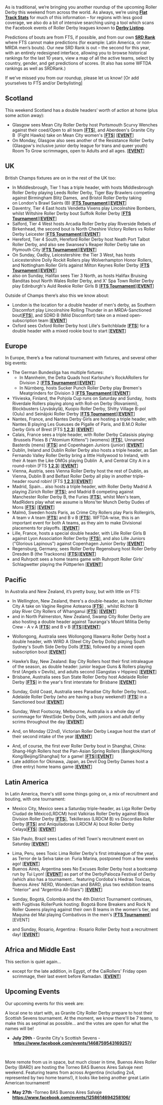 <html><body><p class="p1"><span class="s1">As is traditional, we’re bringing you another roundup of the upcoming Roller Derby this weekend from across the world. As always, we’re using <a href="http://flattrackstats.com/"><span class="s2"><b>Flat Track Stats</b></span></a> for much of this information – for regions with less good coverage, we also do a bit of intensive searching using a tool which scans the Facebook events of Roller Derby leagues known to <strong><a href="http://derbylisting.com/dl/grid/">Derby Listing</a></strong>.</span></p>
<p class="p1"><span class="s1">Predictions of bouts are from FTS, if possible, and from our own <strong><a href="http://aoanla.pythonanywhere.com/SRDRankv2.html">SRD Rank</a></strong> where FTS cannot make predictions (for example: Latin America, or non-MRDA men’s bouts). Our new SRD Rank is out – the second for this year, with an entirely redesigned interface, allowing you to browse historical rankings for the last 10 years, view a map of all the active teams, select by country, gender, and get predictions of scores. (It also has some WFTDA rankings as well as SRDRank.)</span></p>
<p class="p1"><span class="s1">If we’ve missed you from our roundup, please let us know! [Or add yourselves to FTS and/or Derbylisting]</span></p>

<h2 class="p2"><span class="s1"><b>Scotland</b></span></h2>
<p class="p2">This weekend Scotland has a double headers’ worth of action at home (plus some action away):</p>

<ul>
	<li class="p2">Glasgow sees Mean City Roller Derby host Portsmouth Scurvy Wenches against their coed/Open to all team [<strong><a href="http://flattrackstats.com/bouts/90084/overview">FTS</a></strong>], and Aberdeen's Granite City B  (Fight Hawks) take on Mean City women's [<strong><a href="http://flattrackstats.com/bouts/93634">FTS</a></strong>] [<strong><a href="https://www.facebook.com/events/1288036437909237/">EVENT</a></strong>]</li>
	<li class="p2">On Monday, Glasgow also sees another of the Resistance Roller Derby (Glasgow's inclusive junior derby league for trans and queer youth) Room To Grow scrimmages, open to Adults and all ages. [<strong><a href="https://www.facebook.com/events/1893548734267625/">EVENT</a></strong>]</li>
</ul>
<h2 class="p1">UK</h2>
<p class="p1"><span class="s1">British Champs fixtures are on in the rest of the UK too:</span></p>

<ul>
	<li class="p1">In Middlesbrough, Tier 1 has a triple header, with hosts Middlesbrough Roller Derby playing Leeds Roller Derby, Tiger Bay Brawlers competing against Birmingham Blitz Dames,  and Bristol Roller Derby taking on London's Brawl Saints (B) [<strong><a href="http://flattrackstats.com/tournaments/88818/overview">FTS Tournament</a></strong>][<strong><a href="https://www.facebook.com/events/1883744971909338/">EVENT</a></strong>]</li>
	<li class="p1">Daventry, Tier 4 East hosts Vendetta Vixens play Lincolnshire Bombers, whilst Wiltshire Roller Derby bout Suffolk Roller Derby [<strong><a href="http://flattrackstats.com/tournaments/88821/overview">FTS Tournament</a></strong>][<strong><a href="https://www.facebook.com/events/1466049356748776/">EVENT</a></strong>]</li>
	<li class="p1">Salford, Tier 4 West hosts Arcadia Roller Derby play Riverside Rebels of Birkenhead, the second bout is North Cheshire Victory Rollers vs Roller Derby Leicester [<strong><a href="http://flattrackstats.com/tournaments/88821/overview">FTS Tournament</a></strong>][<strong><a href="https://www.facebook.com/events/1339584262760066/">EVENT</a></strong>]</li>
	<li class="p1">Hereford, Tier 4 South, Hereford Roller Derby host Neath Port Talbot Roller Derby, and also see Swansea's Reaper Roller Derby take on Plymouth City [<strong><a href="http://flattrackstats.com/tournaments/88821/overview">FTS Tournament</a></strong>][<strong><a href="https://www.facebook.com/events/1461961053845378/">EVENT</a></strong>]</li>
	<li class="p1">On Sunday, Oadby, Leicestershire: the Tier 3 West, has hosts Leicestershire Dolly Rockit Rollers play Wolverhampton Honor Rollers, and Nottingham Roller Girls against Milton Keynes Roller Derby [<strong><a href="http://flattrackstats.com/tournaments/88820/overview">FTS Tournament</a></strong>][<strong><a href="https://www.facebook.com/events/285660601860280/">EVENT</a></strong>]</li>
	<li class="p1">also on Sunday, Halifax sees Tier 3 North, as hosts Halifax Bruising Banditas bout North Wales Roller Derby, and X' Spa Town Roller Derby play Edinburgh's Auld Reekie Roller Girls B [<strong><a href="http://flattrackstats.com/tournaments/88820/overview">FTS Tournament</a></strong>][<strong><a href="https://www.facebook.com/events/273657373087144/">EVENT</a></strong>]</li>
</ul>
Outside of Champs there’s also this we know about:
<ul>
	<li>London is the location for a double header of men's derby, as Southern Discomfort play Lincolnshire Rolling Thunder in an MRDA-Sanctioned bout[<strong><a href="http://flattrackstats.com/node/92851">FTS</a></strong>], and SDRD B (Mild Discomfort) take on a mixed open-subscription team [<strong><a href="https://www.facebook.com/events/232826107196821/">EVENT</a></strong>]</li>
	<li>Oxford sees Oxford Roller Derby host Lille's Switchblade [<strong><a href="http://flattrackstats.com/bouts/93367/overview">FTS</a></strong>] for a double header with a mixed rookie bout to start [<strong><a href="https://www.facebook.com/events/400585183647756/">EVENT</a></strong>]</li>
</ul>
<h2 class="p1">Europe</h2>
<p class="p1"><span class="s1">In Europe, there’s a few national tournament with fixtures, and several other big events:</span></p>

<ul>
	<li class="p1">The German Bundesliga has multiple fixtures:
<ul>
	<li class="p1">In Mannheim, the Delta Quads host Karlsruhe's RockARollers for Division 2 [<strong><a href="http://flattrackstats.com/tournaments/88659/overview">FTS Tournament</a></strong>][<strong><a href="https://www.facebook.com/events/178788889277799/">EVENT</a></strong>]</li>
	<li class="p1">In Nürnberg, hosts Sucker Punch Roller Derby play Bremen's Meatgrinders for Division 3 [<strong><a href="http://flattrackstats.com/tournaments/88660/overview">FTS Tournament</a></strong>][<strong><a href="https://www.facebook.com/events/153407245188608/">EVENT</a></strong>]</li>
</ul>
</li>
	<li class="p1">Ylivieska, Finland, the Pohjola Cup runs on Saturday and Sunday,  hosts Riverdale Rollers playing along with Roll-on Derby (Rovaniemi), Blockbusters (Jyväskylä), Kuopio Roller Derby, Shitty Village B-pol (Oulu) and Seinäjoki Roller Derby [<strong><a href="http://flattrackstats.com/tournaments/85241/overview">FTS Tournament</a></strong>][<strong><a href="https://www.facebook.com/events/1966046883627230/">EVENT</a></strong>]</li>
	<li class="p1">Nantes, France, and Nantes Derby Girls are hosting a triple header, with Nantes B playing Les Gueuses de Pigalle of Paris, and B.M.O Roller Derby Girls of Brest [FTS <strong><a href="http://flattrackstats.com/node/92578">1</a></strong>,<strong><a href="http://flattrackstats.com/node/92579">2</a></strong>,<strong><a href="http://flattrackstats.com/node/92580">3</a></strong>] [<strong><a href="https://www.facebook.com/events/1475435369167853/">EVENT</a></strong>]</li>
	<li class="p1">Calais, France sees a triple header, with Roller Derby Calasisis playing:  Brussels Pixies B ("Atomium Kittens") (womens) [<strong><a href="http://flattrackstats.com/node/92568">FTS</a></strong>], Unnamed Basterds (mens) [<strong><a href="http://flattrackstats.com/node/92569">FTS</a></strong>] and Copenhagen Juniors (junior) [<strong><a href="https://www.facebook.com/events/1373550272709575/">EVENT</a></strong>]</li>
	<li class="p1">Dublin, Ireland and Dublin Roller Derby also hosts a triple header, as San Fernando Valley Roller Derby bring a little Hollywood to Ireland, with their A team the Like OMGs playing Dublin  A, and Central City A in a round-robin [FTS <strong><a href="http://flattrackstats.com/bouts/88617/overview">1</a></strong>,<strong><a href="http://flattrackstats.com/bouts/88618/overview">2</a></strong>,<strong><a href="http://flattrackstats.com/bouts/88619/overview">3</a></strong>] [<strong><a href="https://www.facebook.com/events/1772590206291647/">EVENT</a></strong>]</li>
	<li class="p1">Vienna, Austria, sees Vienna Roller Derby host the rest of Dublin, as Vienna, Dublin B and Belfast Roller Derby all play in another triple-header round robin! [FTS <strong><a href="http://flattrackstats.com/bouts/89462/overview">1</a></strong>,<strong><a href="http://flattrackstats.com/bouts/89463/overview">2</a></strong>,<strong><a href="http://flattrackstats.com/bouts/89464/overview">3</a></strong>][<strong><a href="https://www.facebook.com/events/206189313223961/">EVENT</a></strong>]</li>
	<li class="p1">Madrid, Spain... also hosts a triple header, with Roller Derby Madrid A playing Zürich Roller [<strong><a href="http://flattrackstats.com/node/89840">FTS</a></strong>]; and Madrid B competing against Manchester Roller Derby B, the Furies [<strong><a href="http://flattrackstats.com/bouts/89841/overview">FTS</a></strong>], whilst Men's team, MadRiders play what we assume is Mons'ter Munch Derby Dudes of Mons [<strong><a href="http://flattrackstats.com/bouts/93646/overview">FTS</a></strong>] [<strong><a href="https://www.facebook.com/events/1869728373300762/">EVENT</a></strong>]</li>
	<li class="p1">Malmö, Sweden hosts Paris, as Crime City Rollers play Paris Rollergirls, A team v A team [<strong><a href="http://flattrackstats.com/node/89136">FTS</a></strong>] and B v B [<strong><a href="http://flattrackstats.com/bouts/89137/overview">FTS</a></strong>]. WFTDA-wise, this is an important event for both A teams, as they aim to make Divisional placements for playoffs. [<strong><a href="https://www.facebook.com/events/1267385403314507/">EVENT</a></strong>]</li>
	<li class="p1">Lille, France, hosts a special double header, with Lille Roller Girls B against Lyon Association Roller Derby [<strong><a href="http://flattrackstats.com/node/92310">FTS</a></strong>], and also Lille Juniors ("Glorious Lapinous") against Copenhagen Junior Derby [<strong><a href="https://www.facebook.com/events/350915018640107/">EVENT</a></strong>]</li>
	<li class="p1">Regensburg, Germany, sees Roller Derby Regensburg host Roller Derby Dresden B (the Trackoons) [<strong><a href="http://flattrackstats.com/node/91734">FTS</a></strong>][<strong><a href="https://www.facebook.com/events/386057541765185/">EVENT</a></strong>]</li>
	<li class="p1">and Ruhrpott sees a home teams game with Ruhrpott Roller Girls' Schlagwetter playing the Püttperlen [<strong><a href="https://www.facebook.com/events/1333716183349204/">EVENT</a></strong>]</li>
</ul>
<h2 class="p2"><span class="s1"><b>Pacific</b></span></h2>
In Australia and New Zealand, it’s pretty busy, but with little on FTS:
<ul>
	<li>In Wellington, New Zealand, there's a double-header, as hosts Richter City A take on Vagine Regime Aotearoa [<strong><a href="http://flattrackstats.com/bouts/91568/overview">FTS</a></strong>] , whilst Richter B play River City Rollers of Whanganui [<strong><a href="http://flattrackstats.com/bouts/91567/overview">FTS</a></strong>] [<strong><a href="https://www.facebook.com/events/422095321502131/">EVENT</a></strong>]</li>
	<li>and in North Palmerston, New Zealand, Swamp City Roller Derby are also hosting a double header against Tauranga's Mount Militia Derby Crew - A v A [<strong><a href="http://flattrackstats.com/bouts/93612/overview">FTS</a></strong>] and B v B [<strong><a href="http://flattrackstats.com/bouts/93613/overview">FTS</a></strong>][<strong><a href="https://www.facebook.com/events/1832101783782480/">EVENT</a></strong>]</li>
	<li>
<p class="p1">Wollongong, Australia sees Wollongong Illawarra Roller Derby host a double header, with WIRD A (Steel City Derby Dolls) playing South Sydney's South Side Derby Dolls [<strong><a href="http://flattrackstats.com/bouts/93637">FTS</a></strong>], followed by a mixed open subscription bout [<strong><a href="https://www.facebook.com/events/1341001685982518/">EVENT</a></strong>]</p>
</li>
	<li>Hawke’s Bay, New Zealand: Bay City Rollers host their first intraleague of the season, as double header: junior league Guns &amp; Rollers playing first (Angels v Devils), and adults second (Gangstas v Hippies) [<strong><a href="https://www.facebook.com/events/282428992210071/">EVENT</a></strong>]</li>
	<li>Brisbane, Australia sees Sun State Roller Derby host Adelaide Roller Derby [<strong><a href="http://flattrackstats.com/bouts/93639/overview">FTS</a></strong>] in the year's first interstate for Brisbane [<strong><a href="https://www.facebook.com/events/281636688930172/">EVENT</a></strong>]</li>
	<li>
<p class="p1"><span class="s1">Sunday, Gold Coast, Australia sees Paradise City Roller Derby host... Adelaide Roller Derby (who are having a busy weekend!) [<strong><a href="http://flattrackstats.com/bouts/93638/overview">FTS</a></strong>] in a Sanctioned bout [<strong><a href="https://www.facebook.com/events/1334110063311475/">EVENT</a></strong>]</span></p>
</li>
	<li>
<p class="p1"><span class="s1">Sunday, West Footscray, Melbourne, Australia is a whole day of scrimmage for WestSide Derby Dolls, with juniors and adult derby scrims throughout the day [<strong><a href="https://www.facebook.com/events/1917998768485597/">EVENT</a></strong>]</span></p>
</li>
	<li>
<p class="p1"><span class="s1">And, on Monday (22nd), Victorian Roller Derby League host the start of their second intake of the year [<strong><a href="https://www.facebook.com/events/1476092239098686/">EVENT</a></strong>]</span></p>
</li>
	<li>And, of course, the first ever Roller Derby bout in Shanghai, China: Shang-High Rollers host the Pan-Asian Spring Rollers [Bangkok/Hong Kong/Beijing/Shanghai] for a game! [<strong><a href="http://flattrackstats.com/bouts/93679/overview">FTS</a></strong>][<strong><a href="https://www.facebook.com/events/1306276409460351/">EVENT</a></strong>]</li>
	<li>Late addition for Okinawa, Japan, as Devil Dog Derby Dames host a (free entry) home teams game [<a href="https://www.facebook.com/events/611496585710534/"><strong>EVENT</strong></a>]</li>
</ul>
<h2><span class="s1"><b>Latin America</b></span></h2>
<p class="p2">In Latin America, there's still some things going on, a mix of recruitment and bouting, with one tournament:</p>

<ul>
	<li class="p2">
<p class="p1"><span class="s1">Mexico City, Mexico sees a Saturday triple-header, as Liga Roller Derby Ciudad de México(LRDCM) host Valkirias Roller Derby against Block Division Roller Derby [<strong><a href="http://flattrackstats.com/bouts/93645/overview">FTS</a></strong>], Tekillerass (LRDCM B) vs Discordias Roller Derby [<strong><a href="http://flattrackstats.com/bouts/93641/overview">FTS</a></strong>] and Aniquiladoras (LRDCM A) bout Roller Derby Celaya[<strong><a href="http://flattrackstats.com/bouts/93640/overview">FTS</a></strong>] [<strong><a href="https://www.facebook.com/events/718079635038211/">EVENT</a></strong>]</span></p>
</li>
	<li class="p2">
<p class="p1"><span class="s1">São Paulo, Brazil sees Ladies of Hell Town's recruitment event on Saturday [<strong><a href="https://www.facebook.com/events/1458850847509657/">EVENT</a></strong>]</span></p>
</li>
	<li class="p2">Lima, Peru, sees Toxic Lima Roller Derby's first intraleague of the year, as Terror de la Selva take on  Furia Marina, postponed from a few weeks ago! [<strong><a href="https://www.facebook.com/events/190447308140685/">EVENT</a></strong>]</li>
	<li class="p2">Buenos Aires, Argentina sees No Excuses Roller Derby host a bootcamp run by Tui Lyon! [<strong><a href="https://www.facebook.com/events/1233235730117312/">EVENT</a></strong>] as part of the DerbyPalooza Festival of Derby (which also has a tournament... featuring Cordoba's Hiedras Toxicas, Buenos Aires' NERD, Wonderclan and BARD, plus two exhibition teams "Interior" and "Argentina All-Stars") [<a href="https://www.facebook.com/events/315862378828006/"><strong>EVENT</strong></a>]</li>
	<li class="p2">
<p class="p1">Sunday, Bogotá, Colombia and the 4th District Tournament continues, with Fugitivas RollerPunk hosting: Bogotá Bone Breakers and Rock N Roller Queens playing against their own B teams in the women's tier, and Maquina del Mal playing Combativos in the men's [<strong><a href="http://flattrackstats.com/tournaments/90589/overview">FTS Tournament</a></strong>][EVENT]</p>
</li>
	<li class="p2">and Sunday, Rosario, Argentina : Rosario Roller Derby host a recruitment day! [<strong><a href="https://www.facebook.com/events/1901578976797968/">EVENT</a></strong>]</li>
</ul>
<h2 class="p2">Africa and Middle East</h2>
This section is quiet again...
<ul>
	<li>except for the late addition, in Egypt, of the CaiRollers' Friday open scrimmage, their last event before Ramadan. [<a href="https://www.facebook.com/CaiRollergirls/posts/1373080159438904"><strong>EVENT</strong></a>]</li>
</ul>
<h2>Upcoming Events</h2>
Our upcoming events for this week are:

A local one to start with, as Granite City Roller Derby prepare to host their Scottish Sevens tournament. At the moment, we know there'll be 7 teams, to make this as septimal as possible... and the votes are open for what the names will be!
<ul>
	<li><strong>July 29th</strong> - Granite City's Scottish Sevens - <strong><a href="https://www.facebook.com/events/1468759543169257/">https://www.facebook.com/events/1468759543169257/</a></strong></li>
</ul>
 
<p class="p2">More remote from us in space, but much closer in time, Buenos Aires Roller Derby (BARD) are hosting the Torneo BAS Buenos Aires Salvaje next weekend. Featuring teams from across Argentina (including 2x4, represented by two home teams!), it looks like being another great Latin American tournament!</p>

<ul>
	<li class="p2"><strong>May 27th</strong> -Torneo BAS Buenos Aires Salvaje <strong><a href="https://www.facebook.com/events/1258614694258106/">https://www.facebook.com/events/1258614694258106/</a></strong></li>
</ul>
 </body></html>
